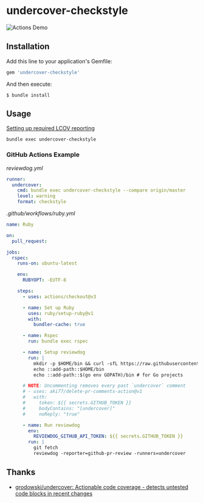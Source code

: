 # undercover-checkstyle

![Actions Demo](https://i.gyazo.com/881890dcba76cf30a8db86d9635ba38a.png)

## Installation

Add this line to your application's Gemfile:

```ruby
gem 'undercover-checkstyle'
```

And then execute:

    $ bundle install

## Usage

[Setting up required LCOV reporting](https://github.com/grodowski/undercover#setting-up-required-lcov-reporting)

```
bundle exec undercover-checkstyle
```

### GitHub Actions Example

*reviewdog.yml*
```yaml
runner:
  undercover:
    cmd: bundle exec undercover-checkstyle --compare origin/master
    level: warning
    format: checkstyle
```

*.github/workflows/ruby.yml*
```yaml
name: Ruby

on:
  pull_request:

jobs:
  rspec:
    runs-on: ubuntu-latest

    env:
      RUBYOPT: -EUTF-8

    steps:
      - uses: actions/checkout@v3

      - name: Set up Ruby
        uses: ruby/setup-ruby@v1
        with:
          bundler-cache: true

      - name: Rspec
        run: bundle exec rspec

      - name: Setup reviewdog
        run: |
          mkdir -p $HOME/bin && curl -sfL https://raw.githubusercontent.com/reviewdog/reviewdog/master/install.sh| sh -s -- -b $HOME/bin
          echo ::add-path::$HOME/bin
          echo ::add-path::$(go env GOPATH)/bin # for Go projects

      # NOTE: Uncommenting removes every past `undercover` comment
      # - uses: aki77/delete-pr-comments-action@v1
      #   with:
      #     token: ${{ secrets.GITHUB_TOKEN }}
      #     bodyContains: "[undercover]"
      #     noReply: "true"

      - name: Run reviewdog
        env:
          REVIEWDOG_GITHUB_API_TOKEN: ${{ secrets.GITHUB_TOKEN }}
        run: |
          git fetch
          reviewdog -reporter=github-pr-review -runners=undercover
```

## Thanks

- [grodowski/undercover: Actionable code coverage \- detects untested code blocks in recent changes](https://github.com/grodowski/undercover)

